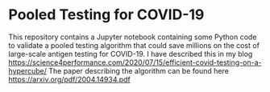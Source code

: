 # Pooled Testing for COVID-19
This repository contains a Jupyter notebook containing some Python code to validate a pooled testing algorithm that could save millions on the cost of large-scale antigen testing for COVID-19.
I have described this in my blog https://science4performance.com/2020/07/15/efficient-covid-testing-on-a-hypercube/
The paper describing the algorithm can be found here https://arxiv.org/pdf/2004.14934.pdf
